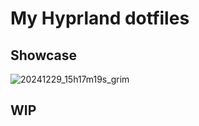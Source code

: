 # My Hyprland dotfiles

## Showcase
![20241229_15h17m19s_grim](https://github.com/user-attachments/assets/16a1c89d-f2c4-48c6-a9da-c44de085777c)

## WIP